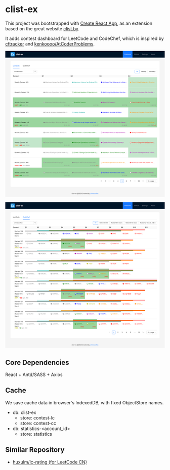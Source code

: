 # clist-ex

This project was bootstrapped with [Create React App](https://github.com/facebook/create-react-app), as an extension based on the great website [clist.by](https://clist.by/).

It adds contest dashboard for LeetCode and CodeChef, which is inspired by [cftracker](https://cftracker.netlify.app/) and [kenkoooo/AtCoderProblems](https://kenkoooo.com/atcoder#/).

![Screenshot Leetcode](public/screenshot-leetcode.png)

![Screenshot CodeChef](public/screenshot-codechef.png)

## Core Dependencies

React + Antd/SASS + Axios

## Cache

We save cache data in browser's IndexedDB, with fixed ObjectStore names.

- db: clist-ex
    - store: contest-lc
    - store: contest-cc
- db: statistics-<account_id>
    - store: statistics

## Similar Repository

- [huxulm/lc-rating (for LeetCode CN)](https://github.com/huxulm/lc-rating)
